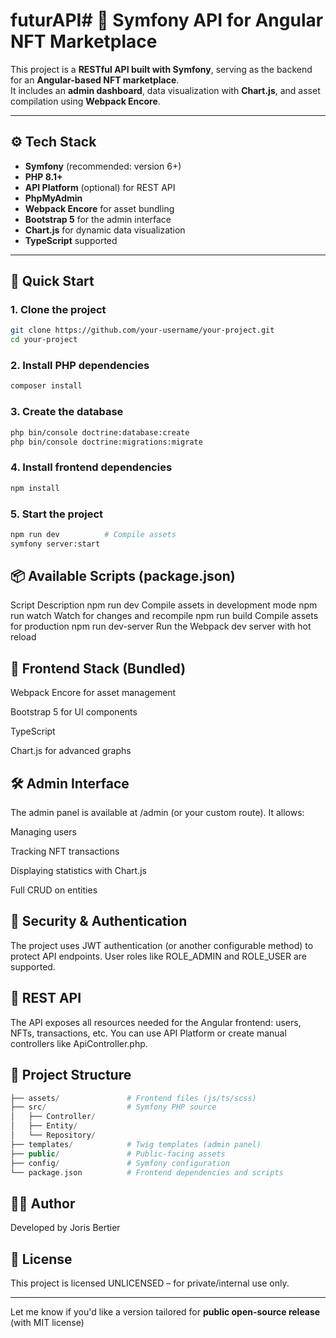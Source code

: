 # futurAPI# 🎨 Symfony API for Angular NFT Marketplace

This project is a **RESTful API built with Symfony**, serving as the backend for an **Angular-based NFT marketplace**.  
It includes an **admin dashboard**, data visualization with **Chart.js**, and asset compilation using **Webpack Encore**.

---

## ⚙️ Tech Stack

- **Symfony** (recommended: version 6+)
- **PHP 8.1+**
- **API Platform** (optional) for REST API
- **PhpMyAdmin**
- **Webpack Encore** for asset bundling
- **Bootstrap 5** for the admin interface
- **Chart.js** for dynamic data visualization
- **TypeScript** supported

---

## 🚀 Quick Start

### 1. Clone the project

```bash
git clone https://github.com/your-username/your-project.git
cd your-project
```

###  2. Install PHP dependencies

```bash
composer install
```

###  3. Create the database

```bash
php bin/console doctrine:database:create
php bin/console doctrine:migrations:migrate
```

###  4. Install frontend dependencies

```bash
npm install
```

###  5. Start the project

```bash
npm run dev          # Compile assets
symfony server:start
```

##  📦 Available Scripts (package.json)

Script	Description
npm run dev	Compile assets in development mode
npm run watch	Watch for changes and recompile
npm run build	Compile assets for production
npm run dev-server	Run the Webpack dev server with hot reload

##  🎯 Frontend Stack (Bundled)

Webpack Encore for asset management

Bootstrap 5 for UI components

TypeScript

Chart.js for advanced graphs

##  🛠 Admin Interface
The admin panel is available at /admin (or your custom route). It allows:

Managing users

Tracking NFT transactions

Displaying statistics with Chart.js

Full CRUD on entities

##  🔐 Security & Authentication
The project uses JWT authentication (or another configurable method) to protect API endpoints.
User roles like ROLE_ADMIN and ROLE_USER are supported.

##  🔗 REST API
The API exposes all resources needed for the Angular frontend: users, NFTs, transactions, etc.
You can use API Platform or create manual controllers like ApiController.php.

##  📂 Project Structure

```php
├── assets/               # Frontend files (js/ts/scss)
├── src/                  # Symfony PHP source
│   ├── Controller/
│   ├── Entity/
│   └── Repository/
├── templates/            # Twig templates (admin panel)
├── public/               # Public-facing assets
├── config/               # Symfony configuration
└── package.json          # Frontend dependencies and scripts
```

##  👨‍💻 Author
Developed by Joris Bertier

##  📝 License
This project is licensed UNLICENSED – for private/internal use only.


---

Let me know if you'd like a version tailored for **public open-source release** (with MIT license)
